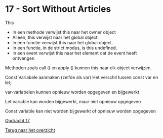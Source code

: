 # 17 - Sort Without Articles

This 

- In een methode verwijst this naar het owner object
- Alleen, this verwijst naar het global object.
- In een functie verwijst this naar het global object.
- In een functie, in de strict modus, is this undefined. 
- In een event verwijst this naar het element dat de event heeft ontvangen.

Methoden zoals call () en apply () kunnen this naar elk object verwijzen.

Const 
Variabele aanmaken (zelfde als var)
Het verschil tussen const var en let;

var-variabelen kunnen opnieuw worden opgegeven en bijgewerkt

Let variable kan worden bijgewerkt, maar niet opnieuw opgegeven

Const variable kan niet worden bijgewerkt of opnieuw worden opgegeven 

[Opdracht 17](https://zeijls.github.io/SRPWesBos/17/index-START.html/) <br>

[Terug naar het overzicht](https://zeijls.github.io/SRPWesBos/)
